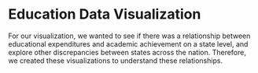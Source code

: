 # Education Data Visualization

For our visualization, we wanted to see if there was a relationship between educational
expenditures and academic achievement on a state level, and explore other discrepancies
between states across the nation. Therefore, we created these visualizations to understand these relationships.
